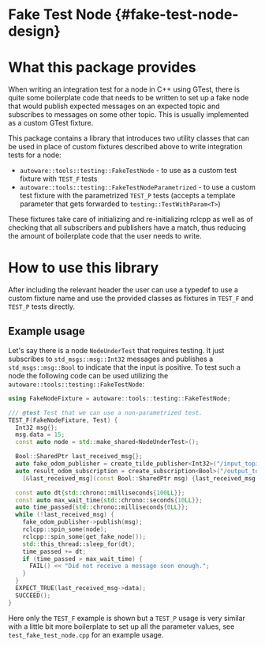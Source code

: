 Fake Test Node {#fake-test-node-design}
=====================

# What this package provides

When writing an integration test for a node in C++ using GTest, there is quite some boilerplate code
that needs to be written to set up a fake node that would publish expected messages on an expected
topic and subscribes to messages on some other topic. This is usually implemented as a custom GTest
fixture.

This package contains a library that introduces two utility classes that can be used in place of
custom fixtures described above to write integration tests for a node:
- `autoware::tools::testing::FakeTestNode` - to use as a custom test fixture with `TEST_F` tests
- `autoware::tools::testing::FakeTestNodeParametrized` - to use a custom test fixture with the
  parametrized `TEST_P` tests (accepts a template parameter that gets forwarded to
  `testing::TestWithParam<T>`)

These fixtures take care of initializing and re-initializing rclcpp as well as of checking that all
subscribers and publishers have a match, thus reducing the amount of boilerplate code that the user
needs to write.

# How to use this library
After including the relevant header the user can use a typedef to use a custom fixture name and use
the provided classes as fixtures in `TEST_F` and `TEST_P` tests directly.

## Example usage
Let's say there is a node `NodeUnderTest` that requires testing. It just
subscribes to `std_msgs::msg::Int32` messages and publishes a
`std_msgs::msg::Bool` to indicate that the input is positive. To test such a
node the following code can be used utilizing the
`autoware::tools::testing::FakeTestNode`:

```cpp
using FakeNodeFixture = autoware::tools::testing::FakeTestNode;

/// @test Test that we can use a non-parametrized test.
TEST_F(FakeNodeFixture, Test) {
  Int32 msg{};
  msg.data = 15;
  const auto node = std::make_shared<NodeUnderTest>();

  Bool::SharedPtr last_received_msg{};
  auto fake_odom_publisher = create_tilde_publisher<Int32>("/input_topic");
  auto result_odom_subscription = create_subscription<Bool>("/output_topic", *node,
    [&last_received_msg](const Bool::SharedPtr msg) {last_received_msg = msg;});

  const auto dt{std::chrono::milliseconds{100LL}};
  const auto max_wait_time{std::chrono::seconds{10LL}};
  auto time_passed{std::chrono::milliseconds{0LL}};
  while (!last_received_msg) {
    fake_odom_publisher->publish(msg);
    rclcpp::spin_some(node);
    rclcpp::spin_some(get_fake_node());
    std::this_thread::sleep_for(dt);
    time_passed += dt;
    if (time_passed > max_wait_time) {
      FAIL() << "Did not receive a message soon enough.";
    }
  }
  EXPECT_TRUE(last_received_msg->data);
  SUCCEED();
}
```

Here only the `TEST_F` example is shown but a `TEST_P` usage is very similar with a little bit more
boilerplate to set up all the parameter values, see `test_fake_test_node.cpp` for an example usage.
